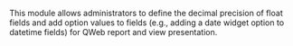 This module allows administrators to define the decimal precision of
float fields and add option values to fields (e.g., adding a date widget
option to datetime fields) for QWeb report and view presentation.
